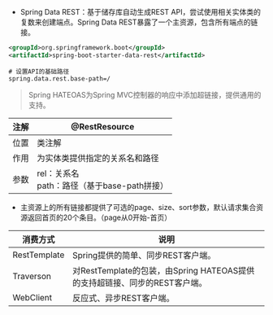 - Spring Data REST：基于储存库自动生成REST API，尝试使用相关实体类的复数来创建端点。Spring Data REST暴露了一个主资源，包含所有端点的链接。

```xml
<groupId>org.springframework.boot</groupId>
<artifactId>spring-boot-starter-data-rest</artifactId>
```

```properties
# 设置API的基础路径
spring.data.rest.base-path=/
```

> Spring HATEOAS为Spring MVC控制器的响应中添加超链接，提供通用的支持。

| 注解 | @RestResource                                    |
| ---- | ------------------------------------------------ |
| 位置 | 类注解                                           |
| 作用 | 为实体类提供指定的关系名和路径                   |
| 参数 | rel：关系名<br />path：路径（基于base-path拼接） |

- 主资源上的所有链接都提供了可选的page、size、sort参数，默认请求集合资源返回首页的20个条目。（page从0开始-首页）

| 消费方式     | 说明                                                         |
| ------------ | ------------------------------------------------------------ |
| RestTemplate | Spring提供的简单、同步REST客户端。                           |
| Traverson    | 对RestTemplate的包装，由Spring HATEOAS提供的支持超链接、同步的REST客户端。 |
| WebClient    | 反应式、异步REST客户端。                                     |
